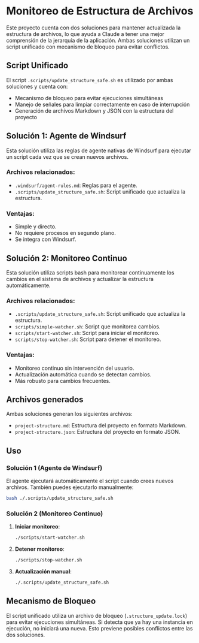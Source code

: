 # Monitoreo de Estructura de Archivos

Este proyecto cuenta con dos soluciones para mantener actualizada la estructura de archivos, lo que ayuda a Claude a tener una mejor comprensión de la jerarquía de la aplicación. Ambas soluciones utilizan un script unificado con mecanismo de bloqueo para evitar conflictos.

## Script Unificado

El script `.scripts/update_structure_safe.sh` es utilizado por ambas soluciones y cuenta con:
- Mecanismo de bloqueo para evitar ejecuciones simultáneas
- Manejo de señales para limpiar correctamente en caso de interrupción
- Generación de archivos Markdown y JSON con la estructura del proyecto

## Solución 1: Agente de Windsurf

Esta solución utiliza las reglas de agente nativas de Windsurf para ejecutar un script cada vez que se crean nuevos archivos.

### Archivos relacionados:
- `.windsurf/agent-rules.md`: Reglas para el agente.
- `.scripts/update_structure_safe.sh`: Script unificado que actualiza la estructura.

### Ventajas:
- Simple y directo.
- No requiere procesos en segundo plano.
- Se integra con Windsurf.

## Solución 2: Monitoreo Continuo

Esta solución utiliza scripts bash para monitorear continuamente los cambios en el sistema de archivos y actualizar la estructura automáticamente.

### Archivos relacionados:
- `.scripts/update_structure_safe.sh`: Script unificado que actualiza la estructura.
- `scripts/simple-watcher.sh`: Script que monitorea cambios.
- `scripts/start-watcher.sh`: Script para iniciar el monitoreo.
- `scripts/stop-watcher.sh`: Script para detener el monitoreo.

### Ventajas:
- Monitoreo continuo sin intervención del usuario.
- Actualización automática cuando se detectan cambios.
- Más robusto para cambios frecuentes.

## Archivos generados

Ambas soluciones generan los siguientes archivos:
- `project-structure.md`: Estructura del proyecto en formato Markdown.
- `project-structure.json`: Estructura del proyecto en formato JSON.

## Uso

### Solución 1 (Agente de Windsurf)
El agente ejecutará automáticamente el script cuando crees nuevos archivos. También puedes ejecutarlo manualmente:
```bash
bash ./.scripts/update_structure_safe.sh
```

### Solución 2 (Monitoreo Continuo)
1. **Iniciar monitoreo**:
   ```bash
   ./scripts/start-watcher.sh
   ```

2. **Detener monitoreo**:
   ```bash
   ./scripts/stop-watcher.sh
   ```

3. **Actualización manual**:
   ```bash
   ./.scripts/update_structure_safe.sh
   ```

## Mecanismo de Bloqueo

El script unificado utiliza un archivo de bloqueo (`.structure_update.lock`) para evitar ejecuciones simultáneas. Si detecta que ya hay una instancia en ejecución, no iniciará una nueva. Esto previene posibles conflictos entre las dos soluciones.
